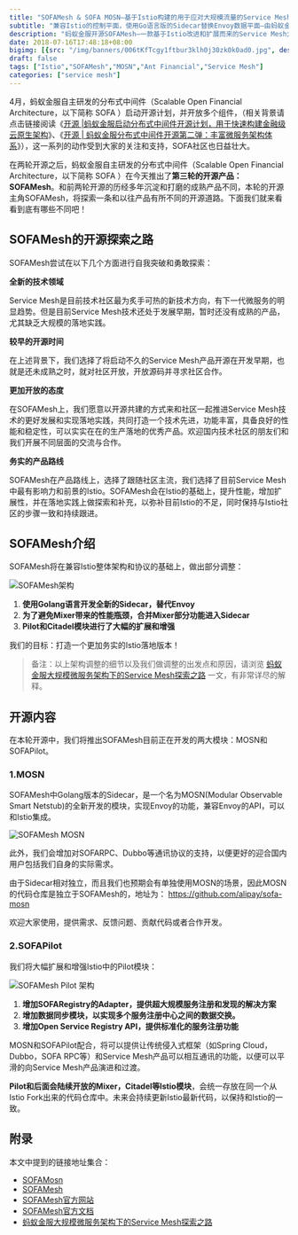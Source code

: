 ```yaml
---
title: "SOFAMesh & SOFA MOSN—基于Istio构建的用于应对大规模流量的Service Mesh解决方案"
subtitle: "兼容Istio的控制平面，使用Go语言版的Sidecar替换Envoy数据平面—由蚂蚁金服开源"
description: "蚂蚁金服开源SOFAMesh—一款基于Istio改进和扩展而来的Service Mesh大规模落地实践方案，同时开源了Go语言版的Sidecar—SOFA MOSN（可单独使用）。"
date: 2018-07-16T17:48:18+08:00
bigimg: [{src: "/img/banners/006tKfTcgy1ftbur3klh0j30zk0k0ad0.jpg", desc: "Networks|From Internet|Jul 16,2018"}]
draft: false
tags: ["Istio","SOFAMesh","MOSN","Ant Financial","Service Mesh"]
categories: ["service mesh"]
---
```


4月，蚂蚁金服自主研发的分布式中间件（Scalable Open Financial Architecture，以下简称 SOFA ）启动开源计划，并开放多个组件，（相关背景请点击链接阅读《[开源 |蚂蚁金服启动分布式中间件开源计划，用于快速构建金融级云原生架构](http://mp.weixin.qq.com/s?__biz=MzI0Nzc3MTQyMw==&mid=2247484729&idx=1&sn=0d8dbee2739fb0eef3e4ad699661fd13&chksm=e9abbd49dedc345fd5d6898fd1989710f249d6386bf3d52ae1603365a4a1c3696538bc8b9a8f&scene=21#wechat_redirect)》、《[开源 | 蚂蚁金服分布式中间件开源第二弹：丰富微服务架构体系](http://mp.weixin.qq.com/s?__biz=MzI0Nzc3MTQyMw==&mid=2247485026&idx=1&sn=0a367bc67d5fe3a268e3715b17e020ab&chksm=e9abbe12dedc370489102d9307b832457891fdb0530eec5c35c0fb82bc2a3e6dbbc7db8436c4&scene=21#wechat_redirect)》），这一系列的动作受到大家的关注和支持，SOFA社区也日益壮大。

在两轮开源之后，蚂蚁金服自主研发的分布式中间件（Scalable Open Financial Architecture，以下简称 SOFA ）在今天推出了**第三轮的开源产品：SOFAMesh**。和前两轮开源的历经多年沉淀和打磨的成熟产品不同，本轮的开源主角SOFAMesh，将探索一条和以往产品有所不同的开源道路。下面我们就来看看到底有哪些不同吧！

## SOFAMesh的开源探索之路

SOFAMesh尝试在以下几个方面进行自我突破和勇敢探索：

**全新的技术领域**

Service Mesh是目前技术社区最为炙手可热的新技术方向，有下一代微服务的明显趋势。但是目前Service Mesh技术还处于发展早期，暂时还没有成熟的产品，尤其缺乏大规模的落地实践。

**较早的开源时间**

在上述背景下，我们选择了将启动不久的Service Mesh产品开源在开发早期，也就是还未成熟之时，就对社区开放，开放源码并寻求社区合作。

**更加开放的态度**

在SOFAMesh上，我们愿意以开源共建的方式来和社区一起推进Service Mesh技术的更好发展和实现落地实践，共同打造一个技术先进，功能丰富，具备良好的性能和稳定性，可以实实在在的生产落地的优秀产品。欢迎国内技术社区的朋友们和我们开展不同层面的交流与合作。

**务实的产品路线**

SOFAMesh在产品路线上，选择了跟随社区主流，我们选择了目前Service Mesh中最有影响力和前景的Istio。SOFAMesh会在Istio的基础上，提升性能，增加扩展性，并在落地实践上做探索和补充，以弥补目前Istio的不足，同时保持与Istio社区的步骤一致和持续跟进。

## SOFAMesh介绍

SOFAMesh将在兼容Istio整体架构和协议的基础上，做出部分调整：

![SOFAMesh架构](https://ws4.sinaimg.cn/large/006tNbRwgy1fuyr4vizzwj31kw1biq98.jpg)

1. **使用Golang语言开发全新的Sidecar，替代Envoy**
2. **为了避免Mixer带来的性能瓶颈，合并Mixer部分功能进入Sidecar**
3. **Pilot和Citadel模块进行了大幅的扩展和增强**

我们的目标：打造一个更加务实的Istio落地版本！

> 备注：以上架构调整的细节以及我们做调整的出发点和原因，请浏览 [蚂蚁金服大规模微服务架构下的Service Mesh探索之路](http://www.servicemesher.com/blog/the-way-to-service-mesh-in-ant-financial/) 一文，有非常详尽的解释。

## 开源内容

在本轮开源中，我们将推出SOFAMesh目前正在开发的两大模块：MOSN和SOFAPilot。

### 1.MOSN

SOFAMesh中Golang版本的Sidecar，是一个名为MOSN(Modular Observable Smart Netstub)的全新开发的模块，实现Envoy的功能，兼容Envoy的API，可以和Istio集成。

![SOFAMesh MOSN](https://ws1.sinaimg.cn/large/006tKfTcgy1ft75ot24lzj31ec18479s.jpg)

此外，我们会增加对SOFARPC、Dubbo等通讯协议的支持，以便更好的迎合国内用户包括我们自身的实际需求。

由于Sidecar相对独立，而且我们也预期会有单独使用MOSN的场景，因此MOSN的代码仓库是独立于SOFAMesh的，地址为： https://github.com/alipay/sofa-mosn 

欢迎大家使用，提供需求、反馈问题、贡献代码或者合作开发。

### 2.SOFAPilot

我们将大幅扩展和增强Istio中的Pilot模块：

![SOFAMesh Pilot 架构](https://ws1.sinaimg.cn/large/006tKfTcgy1ft75pq8rplj31kw19sn5q.jpg)

1. **增加SOFARegistry的Adapter，提供超大规模服务注册和发现的解决方案**
2. **增加数据同步模块，以实现多个服务注册中心之间的数据交换。**
3. **增加Open Service Registry API，提供标准化的服务注册功能**

MOSN和SOFAPilot配合，将可以提供让传统侵入式框架（如Spring Cloud，Dubbo，SOFA RPC等）和Service Mesh产品可以相互通讯的功能，以便可以平滑的向Service Mesh产品演进和过渡。

**Pilot和后面会陆续开放的Mixer，Citadel等Istio模块**，会统一存放在同一个从Istio Fork出来的代码仓库中。未来会持续更新Istio最新代码，以保持和Istio的一致。

## 附录

本文中提到的链接地址集合：

- [SOFAMosn](https://github.com/alipay/sofa-mosn)
- [SOFAMesh](https://github.com/alipay/sofa-mesh)
- [SOFAMesh官方网站](http://www.sofastack.tech/)
- [SOFAMesh官方文档](http://www.sofastack.tech/sofa-mesh/docs/Hom)
- [蚂蚁金服大规模微服务架构下的Service Mesh探索之路](http://www.servicemesher.com/blog/the-way-to-service-mesh-in-ant-financial/)
